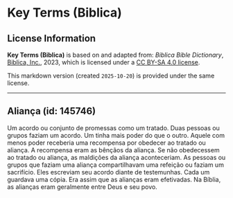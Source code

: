 # Key Terms (Biblica)

## License Information

**Key Terms (Biblica)** is based on and adapted from: _Biblica Bible Dictionary_, [Biblica, Inc.](https://www.biblica.com/), 2023, which is licensed under a [CC BY-SA 4.0 license](https://creativecommons.org/licenses/by-sa/4.0/legalcode.en).

This markdown version (created `2025-10-20`) is provided under the same license.



--------------------------------

## Aliança (id: 145746)

Um acordo ou conjunto de promessas como um tratado. Duas pessoas ou grupos faziam um acordo. Um tinha mais poder do que o outro. Aquele com menos poder receberia uma recompensa por obedecer ao tratado ou aliança. A recompensa eram as bênçãos da aliança. Se não obedecessem ao tratado ou aliança, as maldições da aliança aconteceriam. As pessoas ou grupos que faziam uma aliança compartilhavam uma refeição ou faziam um sacrifício. Eles escreviam seu acordo diante de testemunhas. Cada um guardava uma cópia. Era assim que as alianças eram efetivadas. Na Bíblia, as alianças eram geralmente entre Deus e seu povo.


